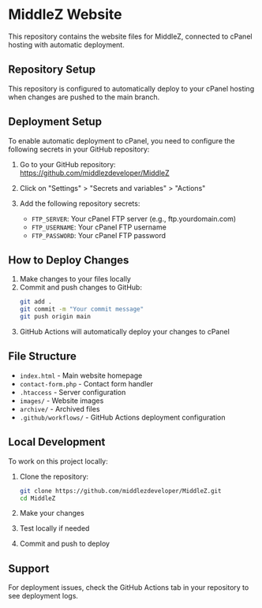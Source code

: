 # MiddleZ Website

This repository contains the website files for MiddleZ, connected to cPanel hosting with automatic deployment.

## Repository Setup

This repository is configured to automatically deploy to your cPanel hosting when changes are pushed to the main branch.

## Deployment Setup

To enable automatic deployment to cPanel, you need to configure the following secrets in your GitHub repository:

1. Go to your GitHub repository: https://github.com/middlezdeveloper/MiddleZ
2. Click on "Settings" > "Secrets and variables" > "Actions"
3. Add the following repository secrets:

   - `FTP_SERVER`: Your cPanel FTP server (e.g., ftp.yourdomain.com)
   - `FTP_USERNAME`: Your cPanel FTP username
   - `FTP_PASSWORD`: Your cPanel FTP password

## How to Deploy Changes

1. Make changes to your files locally
2. Commit and push changes to GitHub:
   ```bash
   git add .
   git commit -m "Your commit message"
   git push origin main
   ```
3. GitHub Actions will automatically deploy your changes to cPanel

## File Structure

- `index.html` - Main website homepage
- `contact-form.php` - Contact form handler
- `.htaccess` - Server configuration
- `images/` - Website images
- `archive/` - Archived files
- `.github/workflows/` - GitHub Actions deployment configuration

## Local Development

To work on this project locally:

1. Clone the repository:
   ```bash
   git clone https://github.com/middlezdeveloper/MiddleZ.git
   cd MiddleZ
   ```

2. Make your changes
3. Test locally if needed
4. Commit and push to deploy

## Support

For deployment issues, check the GitHub Actions tab in your repository to see deployment logs.